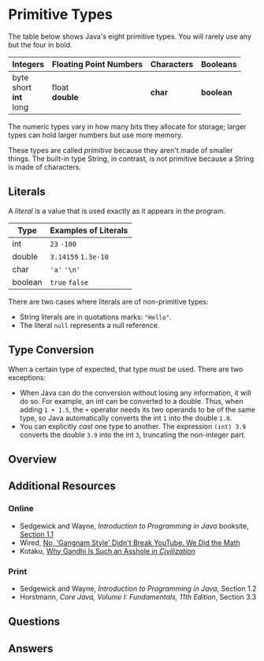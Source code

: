 # Primitive Types
The table below shows Java's eight primitive types. You will rarely use any but the four in bold.

Integers | Floating Point Numbers | Characters | Booleans
-|-|-|-
byte<br>short<br>**int**<br>long | float<br>**double** | **char** | **boolean**

The numeric types vary in how many bits they allocate for storage; larger types can hold larger numbers but use more memory.

These types are called *primitive* because they aren't made of smaller things. The built-in type String, in contrast, is not primitive because a String is made of characters.
## Literals
A *literal* is a value that is used exactly as it appears in the program.

Type | Examples of Literals
-|-
int | `23` `-100`
double | `3.14159` `1.3e-10`
char | `'a'` `'\n'`
boolean | `true` `false`

There are two cases where literals are of non-primitive types:
- String literals are in quotations marks: `"Hello"`.
- The literal `null` represents a null reference.
## Type Conversion
When a certain type of expected, that type must be used. There are two exceptions:
- When Java can do the conversion without losing any information, it will do so. For example, an int can be converted to a double. Thus, when adding `1 + 1.5`, the `+` operator needs its two operands to be of the same type, so Java automatically converts the int `1` into the double `1.0`.
- You can explicitly *cast* one type to another. The expression `(int) 3.9` converts the double `3.9` into the int `3`, truncating the non-integer part.
## Overview
## Additional Resources
### Online
- Sedgewick and Wayne, *Introduction to Programming in Java* booksite, [Section 1.1](https://introcs.cs.princeton.edu/java/12types/)
- Wired, [No, 'Gangnam Style' Didn't Break YouTube. We Did the Math](https://www.wired.com/2014/12/gangnam-style-youtube-math/)
- Kotaku, [Why Gandhi Is Such an Asshole in *Civilization*](https://kotaku.com/why-gandhi-is-such-an-asshole-in-civilization-1653818245)
### Print
- Sedgewick and Wayne, *Introduction to Programming in Java*, Section 1.2
- Horstmann, *Core Java, Volume I: Fundamentals, 11th Edition*, Section 3.3
## Questions
## Answers
